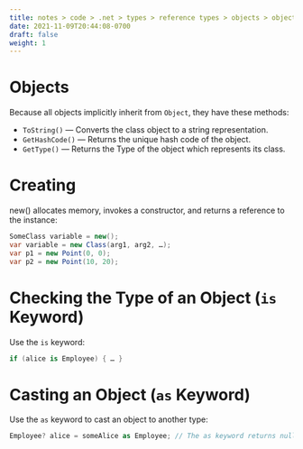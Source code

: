 ```yaml
---
title: notes > code > .net > types > reference types > objects > objects
date: 2021-11-09T20:44:08-0700
draft: false
weight: 1
---
```

# Objects
Because all objects implicitly inherit from `Object`, they have these methods:
- `ToString()` — Converts the class object to a string representation.
- `GetHashCode()` — Returns the unique hash code of the object.
- `GetType()` — Returns the Type of the object which represents its class.

# Creating
new() allocates memory, invokes a constructor, and returns a reference to the instance:

```cs
SomeClass variable = new();
var variable = new Class(arg1, arg2, …);
var p1 = new Point(0, 0);
var p2 = new Point(10, 20);
```

# Checking the Type of an Object (`is` Keyword)
Use the `is` keyword:
```cs
if (alice is Employee) { … }
```

# Casting an Object (`as` Keyword)
Use the `as` keyword to cast an object to another type:
```cs
Employee? alice = someAlice as Employee; // The as keyword returns null if the type cannot be cast.
```
